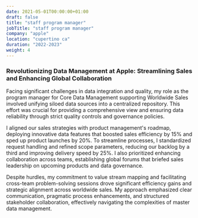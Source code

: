 ```yaml
---
date: 2021-05-01T00:00:00+01:00
draft: false
title: "staff program manager"
jobTitle: "staff program manager"
company: "apple"
location: "cupertino ca"
duration: "2022-2023"
weight: 4
---
```

### Revolutionizing Data Management at Apple: Streamlining Sales and Enhancing Global Collaboration

Facing significant challenges in data integration and quality, my role as the program manager for Core Data Management supporting Worldwide Sales involved unifying siloed data sources into a centralized repository. This effort was crucial for providing a comprehensive view and ensuring data reliability through strict quality controls and governance policies.

I aligned our sales strategies with product management's roadmap, deploying innovative data features that boosted sales efficiency by 15% and sped up product launches by 20%. To streamline processes, I standardized request handling and refined scope parameters, reducing our backlog by a third and improving delivery speed by 25%. I also prioritized enhancing collaboration across teams, establishing global forums that briefed sales leadership on upcoming products and data governance.

Despite hurdles, my commitment to value stream mapping and facilitating cross-team problem-solving sessions drove significant efficiency gains and strategic alignment across worldwide sales. My approach emphasized clear communication, pragmatic process enhancements, and structured stakeholder collaboration, effectively navigating the complexities of master data management.

